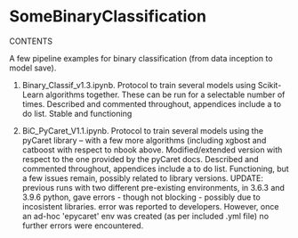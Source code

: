 # SomeBinaryClassification
CONTENTS

A few pipeline examples for binary classification
(from data inception to model save).

1. Binary_Classif_v1.3.ipynb.
Protocol to train several models using Scikit-Learn algorithms together. These can be run for a selectable number of times.
Described and commented throughout, appendices include a to do list.
Stable and functioning


2. BiC_PyCaret_V1.1.ipynb.
Protocol to train several models using the pyCaret library – with a few more algorithms (including xgbost and catboost with respect to nbook above.
Modified/extended version with respect to the one provided by the pyCaret docs. 
Described and commented throughout, appendices include a to do list.
Functioning, but a few issues remain, possibly related to library versions. 
UPDATE: previous runs with two different pre-existing environments, in 3.6.3 and 3.9.6 python, gave errors - though not blocking - possibly due to incosistent libraries. error was reported to developers. However, once an ad-hoc 'epycaret' env was created (as per included .yml file) no further errors were encountered.
